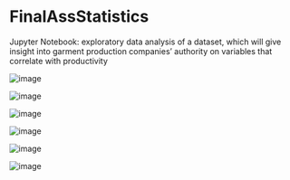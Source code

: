 # FinalAssStatistics

Jupyter Notebook: exploratory data analysis of a dataset, which will give insight into garment
production companies’ authority on variables that correlate with productivity


![image](https://user-images.githubusercontent.com/73568734/189757481-aab1a4cc-9f81-4784-bffa-ba8157a42a7c.png)

![image](https://user-images.githubusercontent.com/73568734/189757619-f78fa2fd-da2c-44cf-b1ac-677e364f3867.png)

![image](https://user-images.githubusercontent.com/73568734/189757681-97be9456-ec91-4e39-bfdf-a09464a79855.png)

![image](https://user-images.githubusercontent.com/73568734/189757774-252e32aa-e555-43d3-81d3-79ddbd13abb2.png)

![image](https://user-images.githubusercontent.com/73568734/189757841-60ecb547-2539-4491-9beb-4f869de1a003.png)

![image](https://user-images.githubusercontent.com/73568734/189757906-928cf33d-1ef6-470c-b484-2f9432a61b40.png)
